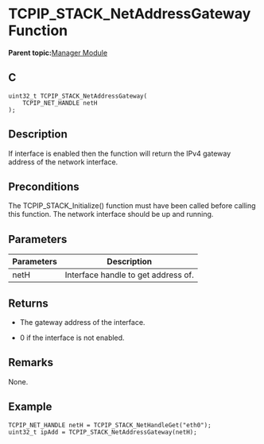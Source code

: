 # TCPIP\_STACK\_NetAddressGateway Function

**Parent topic:**[Manager Module](GUID-B37C4F4C-DC2D-48D9-9909-AACBA987B57A.md)

## C

```
uint32_t TCPIP_STACK_NetAddressGateway(
    TCPIP_NET_HANDLE netH
);
```

## Description

If interface is enabled then the function will return the IPv4 gateway address of the network interface.

## Preconditions

The TCPIP\_STACK\_Initialize\(\) function must have been called before calling this function. The network interface should be up and running.

## Parameters

|Parameters|Description|
|----------|-----------|
|netH|Interface handle to get address of.|

## Returns

-   The gateway address of the interface.

-   0 if the interface is not enabled.


## Remarks

None.

## Example

```
TCPIP_NET_HANDLE netH = TCPIP_STACK_NetHandleGet("eth0");
uint32_t ipAdd = TCPIP_STACK_NetAddressGateway(netH);
```

